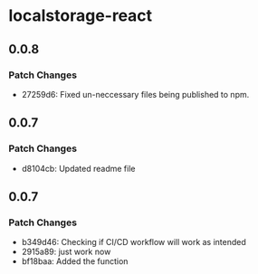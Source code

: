 # localstorage-react

## 0.0.8

### Patch Changes

- 27259d6: Fixed un-neccessary files being published to npm.

## 0.0.7

### Patch Changes

- d8104cb: Updated readme file

## 0.0.7

### Patch Changes

- b349d46: Checking if CI/CD workflow will work as intended
- 2915a89: just work now
- bf18baa: Added the function
